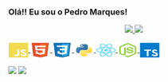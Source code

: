 ### Olá!! Eu sou o Pedro Marques!

<div align="center">
  <a href="https://github.com/PedroMarques391">
  <img height="160em" src="https://github-readme-stats.vercel.app/api?username=PedroMarques391&show_icons=true&theme=dark&include_all_commits=true&count_private=true"/>
  <img height="160em" src="https://github-readme-stats.vercel.app/api/top-langs/?username=PedroMarques391&layout=compact&langs_count=7&theme=dark"/>
</div>

  
 <div style="display: inline_block"><br>
  <img align="center" alt="pedro-Js" height="30" width="40" src="https://raw.githubusercontent.com/devicons/devicon/master/icons/javascript/javascript-plain.svg">
  <img align="center" alt="pedro-HTML" height="30" width="40" src="https://raw.githubusercontent.com/devicons/devicon/master/icons/html5/html5-original.svg">
  <img align="center" alt="pedro-CSS" height="30" width="40" src="https://raw.githubusercontent.com/devicons/devicon/master/icons/css3/css3-original.svg">
  <img align="center" alt="pedro-Python" height="30" width="40" src="https://raw.githubusercontent.com/devicons/devicon/master/icons/python/python-original.svg">
  <img align="center" alt="pedro-React" height="30" width="40" src="https://raw.githubusercontent.com/devicons/devicon/master/icons/react/react-original.svg">
   <img align="center" alt="pedro-Node" height="30" width="40" src="https://raw.githubusercontent.com/devicons/devicon/master/icons/nodejs/nodejs-original.svg">
   <img align="center" alt="pedro-Node" height="30" width="40" src="https://raw.githubusercontent.com/devicons/devicon/master/icons/typescript/typescript-original.svg">
  
  
</div>

<br>
 
<div> 
  <a href="https://instagram.com/pedromarques.py" target="_blank"><img src="https://img.shields.io/badge/-Instagram-%23E4405F?style=for-the-badge&logo=instagram&logoColor=white" target="_blank"></a>
  <a href="https://https://www.linkedin.com/in/pedromarques391/" target="_blank"><img src="https://img.shields.io/badge/-LinkedIn-%230077B5?style=for-the-badge&logo=linkedin&logoColor=white" target="_blank"></a> 
  
</div>

# #
    
 
 

